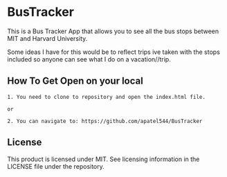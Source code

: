 # BusTracker

This is a Bus Tracker App that allows you to see all the bus stops between MIT and Harvard University.

Some ideas I have for this would be to reflect trips ive taken with the stops included so anyone can see what I do on a vacation//trip.

## How To Get Open on your local
    
    1. You need to clone to repository and open the index.html file.
    
    or
    
    2. You can navigate to: https://github.com/apatel544/BusTracker
    


## License
This product is licensed under MIT. See licensing information in the LICENSE file under the repository.
